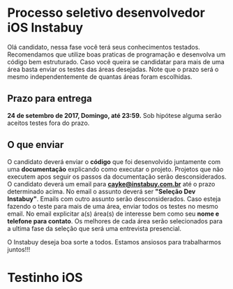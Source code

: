 # Processo seletivo desenvolvedor iOS Instabuy #

Olá candidato, nessa fase você terá seus conhecimentos testados. Recomendamos que utilize boas praticas de programação e desenvolva um código bem estruturado. 
Caso você queira se candidatar para mais de uma área basta enviar os testes das áreas desejadas. Note que o prazo será o mesmo independentemente de quantas áreas foram escolhidas.

## Prazo para entrega ##
**24 de setembro de 2017, Domingo, até 23:59.** Sob hipótese alguma serão aceitos testes fora do prazo.


## O que enviar ##
O candidato deverá enviar o **código** que foi desenvolvido juntamente com uma **documentação** explicando como executar o projeto.
Projetos que não executem apos seguir os passos da documentação serão desconsiderados.
O candidato deverá um email para **cayke@instabuy.com.br** até o prazo determinado acima. No email o assunto deverá ser **"Seleção Dev Instabuy"**. Emails com outro assunto serão desconsiderados.
Caso esteja fazendo o teste para mais de uma área, enviar todos os testes no mesmo email.
No email explicitar a(s) área(s) de interesse bem como seu **nome e telefone para contato**.
Os melhores de cada área serão selecionados para a ultima fase da seleção que será uma entrevista presencial.

O Instabuy deseja boa sorte a todos. Estamos ansiosos para trabalharmos juntos!!!


# Testinho iOS #
